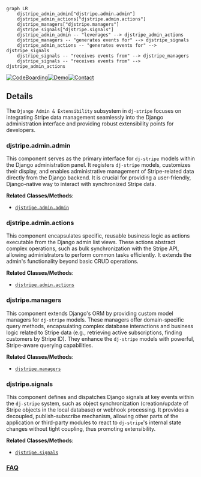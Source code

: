 ```mermaid
graph LR
    djstripe_admin_admin["djstripe.admin.admin"]
    djstripe_admin_actions["djstripe.admin.actions"]
    djstripe_managers["djstripe.managers"]
    djstripe_signals["djstripe.signals"]
    djstripe_admin_admin -- "leverages" --> djstripe_admin_actions
    djstripe_managers -- "generates events for" --> djstripe_signals
    djstripe_admin_actions -- "generates events for" --> djstripe_signals
    djstripe_signals -- "receives events from" --> djstripe_managers
    djstripe_signals -- "receives events from" --> djstripe_admin_actions
```

[![CodeBoarding](https://img.shields.io/badge/Generated%20by-CodeBoarding-9cf?style=flat-square)](https://github.com/CodeBoarding/GeneratedOnBoardings)[![Demo](https://img.shields.io/badge/Try%20our-Demo-blue?style=flat-square)](https://www.codeboarding.org/demo)[![Contact](https://img.shields.io/badge/Contact%20us%20-%20contact@codeboarding.org-lightgrey?style=flat-square)](mailto:contact@codeboarding.org)

## Details

The `Django Admin & Extensibility` subsystem in `dj-stripe` focuses on integrating Stripe data management seamlessly into the Django administration interface and providing robust extensibility points for developers.

### djstripe.admin.admin
This component serves as the primary interface for `dj-stripe` models within the Django administration panel. It registers `dj-stripe` models, customizes their display, and enables administrative management of Stripe-related data directly from the Django backend. It is crucial for providing a user-friendly, Django-native way to interact with synchronized Stripe data.


**Related Classes/Methods**:

- <a href="https://github.com/dj-stripe/dj-stripe/blob/main/djstripe/admin/admin.py" target="_blank" rel="noopener noreferrer">`djstripe.admin.admin`</a>


### djstripe.admin.actions
This component encapsulates specific, reusable business logic as actions executable from the Django admin list views. These actions abstract complex operations, such as bulk synchronization with the Stripe API, allowing administrators to perform common tasks efficiently. It extends the admin's functionality beyond basic CRUD operations.


**Related Classes/Methods**:

- <a href="https://github.com/dj-stripe/dj-stripe/blob/main/djstripe/admin/actions.py" target="_blank" rel="noopener noreferrer">`djstripe.admin.actions`</a>


### djstripe.managers
This component extends Django's ORM by providing custom model managers for `dj-stripe` models. These managers offer domain-specific query methods, encapsulating complex database interactions and business logic related to Stripe data (e.g., retrieving active subscriptions, finding customers by Stripe ID). They enhance the `dj-stripe` models with powerful, Stripe-aware querying capabilities.


**Related Classes/Methods**:

- <a href="https://github.com/dj-stripe/dj-stripe/blob/main/djstripe/managers.py" target="_blank" rel="noopener noreferrer">`djstripe.managers`</a>


### djstripe.signals
This component defines and dispatches Django signals at key events within the `dj-stripe` system, such as object synchronization (creation/update of Stripe objects in the local database) or webhook processing. It provides a decoupled, publish-subscribe mechanism, allowing other parts of the application or third-party modules to react to `dj-stripe`'s internal state changes without tight coupling, thus promoting extensibility.


**Related Classes/Methods**:

- <a href="https://github.com/dj-stripe/dj-stripe/blob/main/djstripe/signals.py" target="_blank" rel="noopener noreferrer">`djstripe.signals`</a>




### [FAQ](https://github.com/CodeBoarding/GeneratedOnBoardings/tree/main?tab=readme-ov-file#faq)